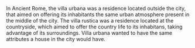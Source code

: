 ---
---

In Ancient Rome, the villa urbana was a residence located outside the city, that aimed on offering its inhabitants the same urban atmosphere present in the middle of the city. The villa rustica was a residence located at the countryside, which aimed to offer the country life to its inhabitans, taking advantage of its surroundings. Villa urbana wanted to have the same attributes a house in the city would have.